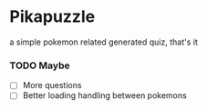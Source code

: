 # Pikapuzzle

a simple pokemon related generated quiz, that's it

### TODO Maybe

- [ ] More questions
- [ ] Better loading handling between pokemons
